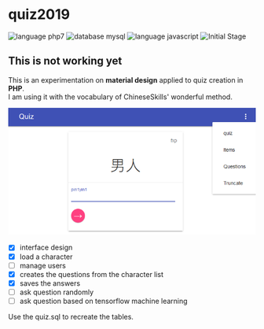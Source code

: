 # quiz2019
<img src="https://img.shields.io/badge/language-php7-blue.svg" alt="language php7"></a> 
![database mysql](https://img.shields.io/badge/database-mysql-9cf.svg) 
![language javascript](https://img.shields.io/badge/language-javascript-green.svg) 
![Initial Stage](https://img.shields.io/badge/development%20stage-initial-red.svg)

## This is not working yet


This is an experimentation on __material design__ applied to quiz creation in __PHP__.  
I am using it with the vocabulary of ChineseSkills' wonderful method.

![Quiz2019 Screenshot](https://github.com/fxpar/quiz2019/blob/master/screenshot1.png)

- [x] interface design
- [x] load a character
- [ ] manage users
- [x] creates the questions from the character list
- [x] saves the answers
- [ ] ask question randomly
- [ ] ask question based on tensorflow machine learning

Use the quiz.sql to recreate the tables.
